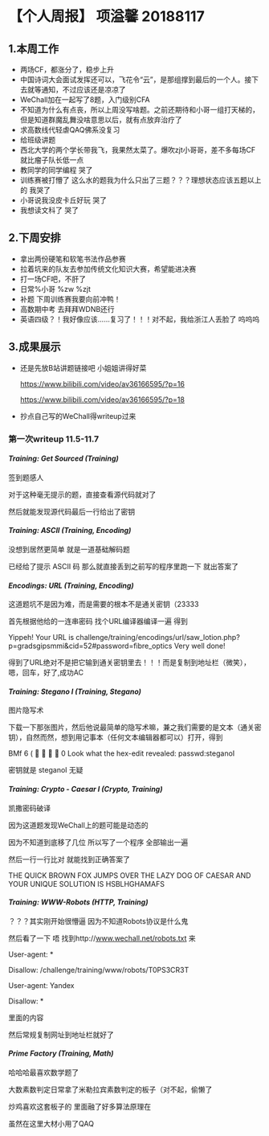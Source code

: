 # 【个人周报】 项溢馨 20188117
## 1.本周工作
- 两场CF，都涨分了，稳步上升
- 中国诗词大会面试发挥还可以，飞花令“云”，是那组撑到最后的一个人。接下去就等通知，不过应该还是凉凉了
- WeChall加在一起写了8题，入门级别CFA
- 不知道为什么有点丧，所以上周没写啥题。之前还期待和小哥一组打天梯的，但是知道群魔乱舞没啥意思以后，就有点放弃治疗了
- 求高数线代轻虐QAQ佛系没复习
- 给班级讲题
- 西北大学的两个学长带我飞，我果然太菜了。爆吹zjt小哥哥，差不多每场CF就比瘤子队长低一点
- 教同学的同学编程 哭了
- 训练赛被打懵了 这么水的题我为什么只出了三题？？？理想状态应该五题以上的 我哭了
- 小哥说我没皮卡丘好玩 哭了
- 我想读文科了 哭了

## 2.下周安排
- 拿出两份硬笔和软笔书法作品参赛
- 拉着坑来的队友去参加传统文化知识大赛，希望能进决赛
- 打一场CF吧，不肝了
- 日常%小哥 %zw %zjt
- 补题 下周训练赛我要向前冲鸭！
- 高数期中考 去拜拜WDNB还行
- 英语四级？！我好像应该......复习了！！！对不起，我给浙江人丢脸了 呜呜呜

## 3.成果展示
- 还是先放B站讲题链接吧 小姐姐讲得好菜

    https://www.bilibili.com/video/av36166595/?p=16

    https://www.bilibili.com/video/av36166595/?p=18
- 抄点自己写的WeChall得writeup过来
### **第一次writeup 11.5-11.7**
#### *Training: Get Sourced (Training)*
签到题感人

对于这种毫无提示的题，直接查看源代码就对了

然后就能发现源代码最后一行给出了密钥
#### *Training: ASCII (Training, Encoding)*
没想到居然更简单 就是一道基础解码题

已经给了提示 ASCII 码 那么就直接丢到之前写的程序里跑一下 就出答案了

#### *Encodings: URL (Training, Encoding)*
这道题坑不是因为难，而是需要的根本不是通关密钥（23333

首先根据他给的一连串密码  找个URL编译器编译一遍  得到

Yippeh! Your URL is challenge/training/encodings/url/saw_lotion.php?p=gradsgipsmmi&cid=52#password=fibre_optics Very well done!

得到了URL绝对不是把它输到通关密钥里去！！！而是复制到地址栏（微笑），嗯，回车，好了,成功AC

#### *Training: Stegano I (Training, Stegano)*
图片隐写术

下载一下那张图片，然后他说最简单的隐写术嘛，兼之我们需要的是文本（通关密钥），自然而然，想到用记事本（任何文本编辑器都可以）打开，得到

BMf       6   (               0                   Look what the hex-edit revealed: passwd:steganoI

密钥就是 steganoI 无疑

#### *Training: Crypto - Caesar I (Crypto, Training)*
凯撒密码破译

因为这道题发现WeChall上的题可能是动态的

因为不知道到底移了几位 所以写了一个程序 全部输出一遍

然后一行一行比对 就能找到正确答案了

THE QUICK BROWN FOX JUMPS OVER THE LAZY DOG OF CAESAR AND YOUR UNIQUE SOLUTION IS HSBLHGHAMAFS

#### *Training: WWW-Robots (HTTP, Training)*
？？？其实刚开始很懵逼  因为不知道Robots协议是什么鬼

然后看了一下  唔  找到http://www.wechall.net/robots.txt 来

User-agent: *

Disallow: /challenge/training/www/robots/T0PS3CR3T

User-agent: Yandex

Disallow: *

里面的内容

然后常规复制网址到地址栏就好了

#### *Prime Factory (Training, Math)*
哈哈哈最喜欢数学题了 

大数素数判定日常拿了米勒拉宾素数判定的板子（对不起，偷懒了

炒鸡喜欢这套板子的  里面融了好多算法原理在

虽然在这里大材小用了QAQ
